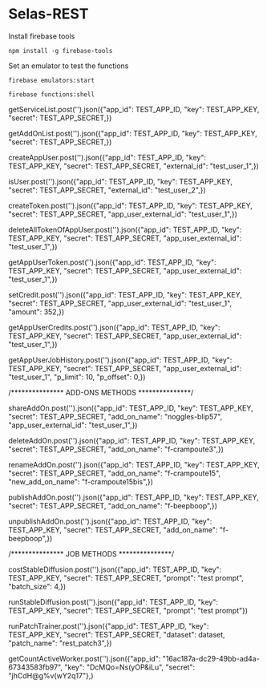 # Selas-REST


Install firebase tools

```
npm install -g firebase-tools 
```

Set an emulator to test the functions
```
firebase emulators:start
```

```
firebase functions:shell
```



getServiceList.post('').json({"app_id": TEST_APP_ID, 
  "key": TEST_APP_KEY,
  "secret": TEST_APP_SECRET,})

getAddOnList.post('').json({"app_id": TEST_APP_ID, 
  "key": TEST_APP_KEY,
  "secret": TEST_APP_SECRET,})

createAppUser.post('').json({"app_id": TEST_APP_ID, 
  "key": TEST_APP_KEY,
  "secret": TEST_APP_SECRET,
  "external_id": "test_user_1",})

isUser.post('').json({"app_id": TEST_APP_ID,
  "key": TEST_APP_KEY,
  "secret": TEST_APP_SECRET,
  "external_id": "test_user_2",})

createToken.post('').json({"app_id": TEST_APP_ID,
"key": TEST_APP_KEY,
"secret": TEST_APP_SECRET,
"app_user_external_id": "test_user_1",})

deleteAllTokenOfAppUser.post('').json({"app_id": TEST_APP_ID,
"key": TEST_APP_KEY,
"secret": TEST_APP_SECRET,
"app_user_external_id": "test_user_1",})

getAppUserToken.post('').json({"app_id": TEST_APP_ID,
"key": TEST_APP_KEY,
"secret": TEST_APP_SECRET,
"app_user_external_id": "test_user_1",})

setCredit.post('').json({"app_id": TEST_APP_ID,
"key": TEST_APP_KEY,
"secret": TEST_APP_SECRET,
"app_user_external_id": "test_user_1",
"amount": 352,})

getAppUserCredits.post('').json({"app_id": TEST_APP_ID,
"key": TEST_APP_KEY,
"secret": TEST_APP_SECRET,
"app_user_external_id": "test_user_1",})

getAppUserJobHistory.post('').json({"app_id": TEST_APP_ID,
"key": TEST_APP_KEY,
"secret": TEST_APP_SECRET,
"app_user_external_id": "test_user_1",
"p_limit": 10,
"p_offset": 0,})

/***************  ADD-ONS METHODS  ***************/

shareAddOn.post('').json({"app_id": TEST_APP_ID,
"key": TEST_APP_KEY,
"secret": TEST_APP_SECRET,
"add_on_name": "noggles-blip57",
"app_user_external_id": "test_user_1",})

deleteAddOn.post('').json({"app_id": TEST_APP_ID,
"key": TEST_APP_KEY,
"secret": TEST_APP_SECRET,
"add_on_name": "f-crampoute3",})

renameAddOn.post('').json({"app_id": TEST_APP_ID,
"key": TEST_APP_KEY,
"secret": TEST_APP_SECRET,
"add_on_name": "f-crampoute15",
"new_add_on_name": "f-crampoute15bis",})

publishAddOn.post('').json({"app_id": TEST_APP_ID,
"key": TEST_APP_KEY,
"secret": TEST_APP_SECRET,
"add_on_name": "f-beepboop",})

unpublishAddOn.post('').json({"app_id": TEST_APP_ID,
"key": TEST_APP_KEY,
"secret": TEST_APP_SECRET,
"add_on_name": "f-beepboop",})

/***************  JOB METHODS  ***************/

costStableDiffusion.post('').json({"app_id": TEST_APP_ID,
"key": TEST_APP_KEY,
"secret": TEST_APP_SECRET,
"prompt": "test prompt",
"batch_size": 4,})

runStableDiffusion.post('').json({"app_id": TEST_APP_ID,
"key": TEST_APP_KEY,
"secret": TEST_APP_SECRET,
"prompt": "test prompt"})


runPatchTrainer.post('').json({"app_id": TEST_APP_ID,
"key": TEST_APP_KEY,
"secret": TEST_APP_SECRET,
"dataset": dataset,
"patch_name": "rest_patch3",})


getCountActiveWorker.post('').json({"app_id": "16ac187a-dc29-49bb-ad4a-67343583fb97", 
  "key": "DcMQo=Ns(yOP&iLu", 
  "secret": "jhCdH@g%v(wY2q17"},)